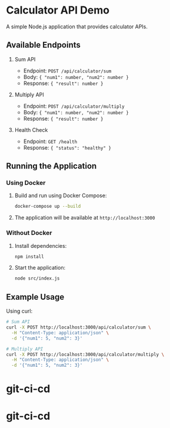 # Calculator API Demo

A simple Node.js application that provides calculator APIs.

## Available Endpoints

1. Sum API

   - Endpoint: `POST /api/calculator/sum`
   - Body: `{ "num1": number, "num2": number }`
   - Response: `{ "result": number }`

2. Multiply API

   - Endpoint: `POST /api/calculator/multiply`
   - Body: `{ "num1": number, "num2": number }`
   - Response: `{ "result": number }`

3. Health Check
   - Endpoint: `GET /health`
   - Response: `{ "status": "healthy" }`

## Running the Application

### Using Docker

1. Build and run using Docker Compose:

   ```bash
   docker-compose up --build
   ```

2. The application will be available at `http://localhost:3000`

### Without Docker

1. Install dependencies:

   ```bash
   npm install
   ```

2. Start the application:
   ```bash
   node src/index.js
   ```

## Example Usage

Using curl:

```bash
# Sum API
curl -X POST http://localhost:3000/api/calculator/sum \
  -H "Content-Type: application/json" \
  -d '{"num1": 5, "num2": 3}'

# Multiply API
curl -X POST http://localhost:3000/api/calculator/multiply \
  -H "Content-Type: application/json" \
  -d '{"num1": 5, "num2": 3}'
```
# git-ci-cd
# git-ci-cd

